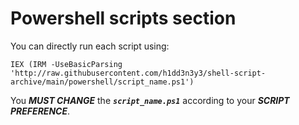 # Powershell scripts section
You can directly run each script using:
```
IEX (IRM -UseBasicParsing 'http://raw.githubusercontent.com/h1dd3n3y3/shell-script-archive/main/powershell/script_name.ps1')
```
You **_MUST CHANGE_** the **_`script_name.ps1`_** according to your **_SCRIPT PREFERENCE_**.
